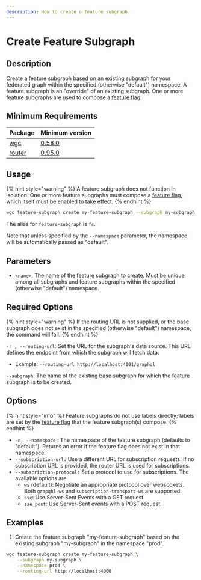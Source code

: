 ```yaml
---
description: How to create a feature subgraph.
---
```


# Create Feature Subgraph

## Description

Create a feature subgraph based on an existing subgraph for your federated graph within the specified (otherwise "default") namespace. A feature subgraph is an "override" of an existing subgraph. One or more feature subgraphs are used to compose a [feature flag](../feature-flags/).

## Minimum Requirements

| Package                         | Minimum version                                                                |
| ------------------------------- | ------------------------------------------------------------------------------ |
| [wgc](../intro.md)              | [0.58.0](https://github.com/wundergraph/cosmo/compare/wgc@0.57.7...wgc@0.58.0) |
| [router](../../router/intro.md) | [0.95.0](https://github.com/wundergraph/cosmo/releases/tag/router%400.95.0)    |

## Usage

{% hint style="warning" %}
A feature subgraph does not function in isolation. One or more feature subgraphs must compose a [feature flag](../feature-flags/), which itself must be enabled to take effect.
{% endhint %}

```bash
wgc feature-subgraph create my-feature-subgraph --subgraph my-subgraph --routing-url http://localhost:4000
```

The alias for `feature-subgraph` is `fs`.

Note that unless specified by the `--namespace` parameter, the namespace will be automatically passed as "default".

## Parameters

* `<name>`: The name of the feature subgraph to create. Must be unique among all subgraphs and feature subgraphs within the specified (otherwise "default") namespace.

## Required Options

{% hint style="warning" %}
If the routing URL is not supplied, or the base subgraph does not exist in the specified (otherwise "default") namespace, the command will fail.
{% endhint %}

`-r , --routing-url`: Set the URL for the subgraph's data source. This URL defines the endpoint from which the subgraph will fetch data.

* Example: `--routing-url http://localhost:4001/graphql`

`--subgraph`: The name of the existing base subgraph for which the feature subgraph is to be created.

## Options

{% hint style="info" %}
Feature subgraphs do not use labels directly; labels are set by the [feature flag](../feature-flags/) that the feature subgraph(s) compose.
{% endhint %}

* `-n, --namespace` :  The namespace of the feature subgraph (defaults to "default"). Returns an error if the feature flag does not exist in that namespace.
* `--subscription-url:` Use a different URL for subscription requests. If no subscription URL is provided, the router URL is used for subscriptions.
* `--subscription-protocol:` Set a protocol to use for subscriptions. The available options are:
  * `ws` (default): Negotiate an appropriate protocol over websockets. Both `grapqhl-ws` and `subscription-transport-ws` are supported.
  * `sse`: Use Server-Sent Events with a GET request.
  * `sse_post`: Use Server-Sent events with a POST request.

## Examples

1. Create the feature subgraph "my-feature-subgraph" based on the existing subgraph "my-subgraph" in the namespace "prod".

```bash
wgc feature-subgraph create my-feature-subgraph \
	--subgraph my-subgraph \
	--namespace prod \
	--routing-url http://localhost:4000
```
